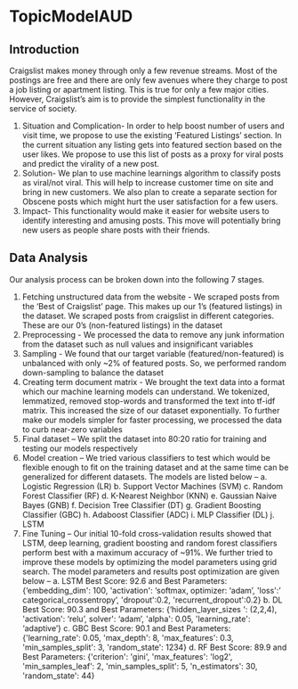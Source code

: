 # TopicModelAUD

## Introduction
Craigslist makes money through only a few revenue streams. Most of the postings are free and there are only few avenues where they charge to post a job listing or apartment listing. This is true for only a few major cities. However, Craigslist’s aim is to provide the simplest functionality in the service of society.
1.	Situation and Complication- In order to help boost number of users and visit time, we propose to use the existing ‘Featured Listings’ section. In the current situation any listing gets into featured section based on the user likes. We propose to use this list of posts as a proxy for viral posts and predict the virality of a new post.
2.	Solution- We plan to use machine learnings algorithm to classify posts as viral/not viral. This will help to increase customer time on site and bring in new customers. We also plan to create a separate section for Obscene posts which might hurt the user satisfaction for a few users.
3.	Impact- This functionality would make it easier for website users to identify interesting and amusing posts. This move will potentially bring new users as people share posts with their friends. 


## Data Analysis
Our analysis process can be broken down into the following 7 stages.
1.	Fetching unstructured data from the website - We scraped posts from the ‘Best of Craigslist’ page. This makes up our 1’s (featured listings) in the dataset. We scraped posts from craigslist in different categories. These are our 0’s (non-featured listings) in the dataset
2.	Preprocessing - We processed the data to remove any junk information from the dataset such as null values and insignificant variables
3.	Sampling - We found that our target variable (featured/non-featured) is unbalanced with only ~2% of featured posts. So, we performed random down-sampling to balance the dataset
4.	Creating term document matrix - We brought the text data into a format which our machine learning models can understand. We tokenized, lemmatized, removed stop-words and transformed the text into tf-idf matrix. This increased the size of our dataset exponentially. To further make our models simpler for faster processing, we processed the data to curb near-zero variables 
5.	Final dataset – We split the dataset into 80:20 ratio for training and testing our models respectively
6.	Model creation – We tried various classifiers to test which would be flexible enough to fit on the training dataset and at the same time can be generalized for different datasets. The models are listed below – 
a.	Logistic Regression (LR)
b.	Support Vector Machines (SVM)
c.	Random Forest Classifier (RF) 
d.	K-Nearest Neighbor (KNN)
e.	Gaussian Naive Bayes (GNB)
f.	Decision Tree Classifier (DT)
g.	Gradient Boosting Classifier (GBC)
h.	Adaboost Classifier (ADC)
i.	MLP Classifier (DL)
j.	LSTM
7.	Fine Tuning – Our initial 10-fold cross-validation results showed that LSTM, deep learning, gradient boosting and random forest classifiers perform best with a maximum accuracy of ~91%. We further tried to improve these models by optimizing the model parameters using grid search. The model parameters and results post optimization are given below – 
a.	LSTM Best Score: 92.6 and Best Parameters: {‘embedding_dim': 100, 'activation': ‘softmax, optimizer: ‘adam’, 'loss':’ categorical_crossentropy’, 'dropout':0.2, 'recurrent_dropout':0.2}
b.	DL Best Score: 90.3 and Best Parameters: {‘hidden_layer_sizes ': (2,2,4), 'activation': ‘relu’, solver': ‘adam’, 'alpha': 0.05, 'learning_rate': ‘adaptive’}
c.	GBC Best Score: 90.1 and Best Parameters: {'learning_rate': 0.05, 'max_depth': 8, 'max_features': 0.3, 'min_samples_split': 3, 'random_state': 1234}
d.	RF Best Score: 89.9 and Best Parameters: {'criterion': 'gini', 'max_features': 'log2', 'min_samples_leaf': 2, 'min_samples_split': 5, 'n_estimators': 30, 'random_state': 44}
